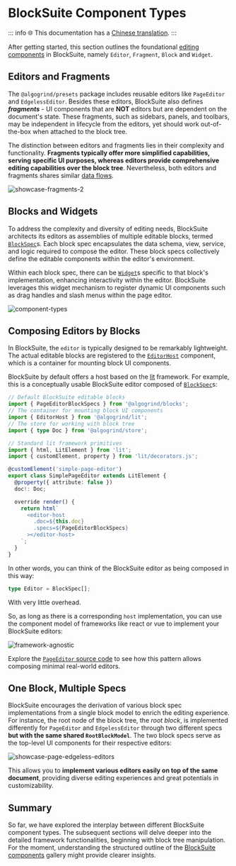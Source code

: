 # BlockSuite Component Types

::: info
🌐 This documentation has a [Chinese translation](https://insider.affine.pro/share/af3478a2-9c9c-4d16-864d-bffa1eb10eb6/94-Y53OqW0NFm6l-wqDz6).
:::

After getting started, this section outlines the foundational [editing components](../components/overview) in BlockSuite, namely `Editor`, `Fragment`, `Block` and `Widget`.

## Editors and Fragments

The `@algogrind/presets` package includes reusable editors like `PageEditor` and `EdgelessEditor`. Besides these editors, BlockSuite also defines **_fragments_** - UI components that are **NOT** editors but are dependent on the document's state. These fragments, such as sidebars, panels, and toolbars, may be independent in lifecycle from the editors, yet should work out-of-the-box when attached to the block tree.

The distinction between editors and fragments lies in their complexity and functionality. **Fragments typically offer more simplified capabilities, serving specific UI purposes, whereas editors provide comprehensive editing capabilities over the block tree**. Nevertheless, both editors and fragments shares similar [data flows](/blog/crdt-native-data-flow).

![showcase-fragments-2](../images/showcase-fragments-2.jpg)

## Blocks and Widgets

To address the complexity and diversity of editing needs, BlockSuite architects its editors as assemblies of multiple editable blocks, termed [`BlockSpec`](./block-spec)s. Each block spec encapsulates the data schema, view, service, and logic required to compose the editor. These block specs collectively define the editable components within the editor's environment.

Within each block spec, there can be [`Widget`](./block-widgets)s specific to that block's implementation, enhancing interactivity within the editor. BlockSuite leverages this widget mechanism to register dynamic UI components such as drag handles and slash menus within the page editor.

![component-types](../images/component-types.png)

## Composing Editors by Blocks

In BlockSuite, the `editor` is typically designed to be remarkably lightweight. The actual editable blocks are registered to the [`EditorHost`](/api/@algogrind/block-std/) component, which is a container for mounting block UI components.

BlockSuite by default offers a host based on the [lit](https://lit.dev) framework. For example, this is a conceptually usable BlockSuite editor composed of [`BlockSpec`](./block-spec)s:

```ts
// Default BlockSuite editable blocks
import { PageEditorBlockSpecs } from '@algogrind/blocks';
// The container for mounting block UI components
import { EditorHost } from '@algogrind/lit';
// The store for working with block tree
import { type Doc } from '@algogrind/store';

// Standard lit framework primitives
import { html, LitElement } from 'lit';
import { customElement, property } from 'lit/decorators.js';

@customElement('simple-page-editor')
export class SimplePageEditor extends LitElement {
  @property({ attribute: false })
  doc!: Doc;

  override render() {
    return html`
      <editor-host
        .doc=${this.doc}
        .specs=${PageEditorBlockSpecs}
      ></editor-host>
    `;
  }
}
```

In other words, you can think of the BlockSuite editor as being composed in this way:

```ts
type Editor = BlockSpec[];
```

With very little overhead.

So, as long as there is a corresponding `host` implementation, you can use the component model of frameworks like react or vue to implement your BlockSuite editors:

![framework-agnostic](../images/framework-agnostic.png)

Explore the [`PageEditor` source code](https://github.com/toeverything/blocksuite/blob/master/packages/presets/src/editors/page-editor.ts) to see how this pattern allows composing minimal real-world editors.

## One Block, Multiple Specs

BlockSuite encourages the derivation of various block spec implementations from a single block model to enrich the editing experience. For instance, the root node of the block tree, the _root block_, is implemented differently for `PageEditor` and `EdgelessEditor` through two different specs **but with the same shared `RootBlockModel`**. The two block specs serve as the top-level UI components for their respective editors:

![showcase-page-edgeless-editors](../images/showcase-page-edgeless-editors.jpg)

This allows you to **implement various editors easily on top of the same document**, providing diverse editing experiences and great potentials in customizability.

## Summary

So far, we have explored the interplay between different BlockSuite component types. The subsequent sections will delve deeper into the detailed framework functionalities, beginning with block tree manipulation. For the moment, understanding the structured outline of the [BlockSuite components](../components/overview) gallery might provide clearer insights.
